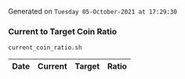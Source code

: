 Generated on `Tuesday 05-October-2021 at 17:29:30`

### Current to Target Coin Ratio
`current_coin_ratio.sh`

Date|Current|Target|Ratio
---|---|---|---
